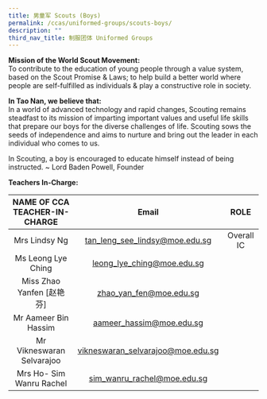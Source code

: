 ```yaml
---
title: 男童军 Scouts (Boys)
permalink: /ccas/uniformed-groups/scouts-boys/
description: ""
third_nav_title: 制服团体 Uniformed Groups
---
```

**Mission of the World Scout Movement:** <br>
To contribute to the education of young people through a value system, based on the Scout Promise &amp; Laws; to help build a better world where people are self-fulfilled as individuals &amp; play a constructive role in society.

**In Tao Nan, we believe that:** <br>
In a world of advanced technology and rapid changes, Scouting remains steadfast to its mission of imparting important values and useful life skills that prepare our boys for the diverse challenges of life. Scouting sows the seeds of independence and aims to nurture and bring out the leader in each individual who comes to us.

In Scouting, a boy is encouraged to educate himself instead of being instructed. ~ Lord Baden Powell, Founder

**Teachers In-Charge:**

| NAME OF CCA<br>TEACHER-IN-CHARGE |               Email               |    ROLE    |
|:--------------------------------:|:---------------------------------:|:----------:|
|           Mrs Lindsy Ng          |   tan_leng_see_lindsy@moe.edu.sg  | Overall IC |
|        Ms Leong Lye Ching        |     leong_lye_ching@moe.edu.sg    |            |
|     Miss Zhao Yanfen [赵艳芬]    |      zhao_yan_fen@moe.edu.sg      |            |
|       Mr Aameer Bin Hassim       |      aameer_hassim@moe.edu.sg     |            |
|     Mr Vikneswaran Selvarajoo    | vikneswaran_selvarajoo@moe.edu.sg |            |
|     Mrs Ho- Sim Wanru Rachel     |    sim_wanru_rachel@moe.edu.sg    |            |